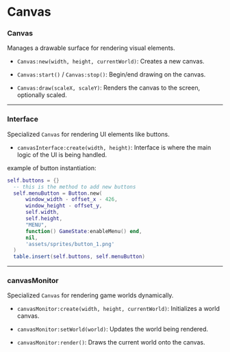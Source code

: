 # Canvas

### **Canvas**
Manages a drawable surface for rendering visual elements.

  - `Canvas:new(width, height, currentWorld)`: Creates a new canvas.

  - `Canvas:start()` / `Canvas:stop()`: Begin/end drawing on the canvas.

  - `Canvas:draw(scaleX, scaleY)`: Renders the canvas to the screen, optionally scaled.  

---

### **Interface**
Specialized `Canvas` for rendering UI elements like buttons.  

  - `canvasInterface:create(width, height)`: Interface is where the main logic of the UI is being handled.

  example of button instantiation:

  ```lua
  self.buttons = {}
    -- this is the method to add new buttons
    self.menuButton = Button.new(
        window_width - offset_x - 426,
        window_height - offset_y,
        self.width,
        self.height,
        "MENU",
        function() GameState:enableMenu() end,
        nil,
        'assets/sprites/button_1.png'
    )
    table.insert(self.buttons, self.menuButton)
  ```

---

### **canvasMonitor**
Specialized `Canvas` for rendering game worlds dynamically.  

  - `canvasMonitor:create(width, height, currentWorld)`: Initializes a world canvas.  

  - `canvasMonitor:setWorld(world)`: Updates the world being rendered.  

  - `canvasMonitor:render()`: Draws the current world onto the canvas.